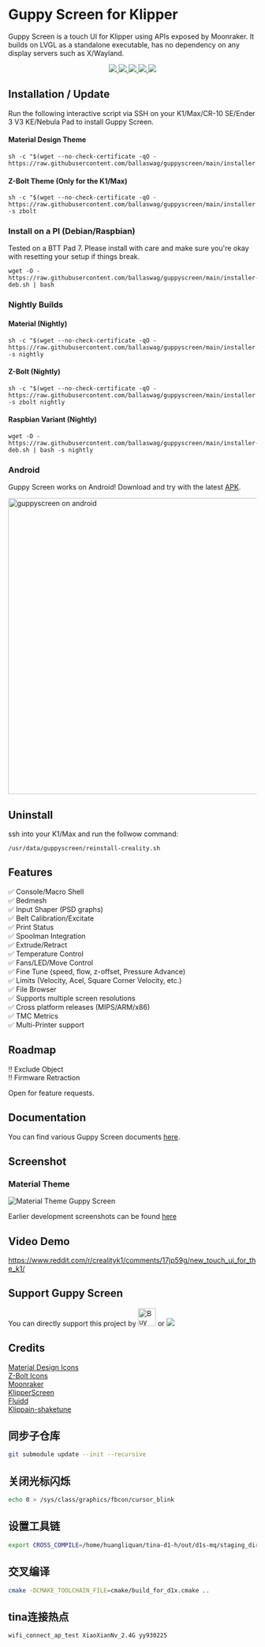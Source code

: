 # Guppy Screen for Klipper

Guppy Screen is a touch UI for Klipper using APIs exposed by Moonraker. It builds on LVGL as a standalone executable, has no dependency on any display servers such as X/Wayland.
<p align="center">
    <a aria-label="Downloads" href="https://github.com/ballaswag/guppyscreen/releases">
      <img src="https://img.shields.io/github/downloads/ballaswag/guppyscreen/total?style=flat-square">
  </a>
    <a aria-label="Stars" href="https://github.com/ballaswag/guppyscreen/stargazers">
      <img src="https://img.shields.io/github/stars/ballaswag/guppyscreen?style=flat-square">
  </a>
    <a aria-label="Forks" href="https://github.com/ballaswag/guppyscreen/network/members">
      <img src="https://img.shields.io/github/forks/ballaswag/guppyscreen?style=flat-square">
  </a>
    <a aria-label="License" href="https://github.com/ballaswag/guppyscreen/blob/develop/LICENSE">
      <img src="https://img.shields.io/github/license/ballaswag/guppyscreen?style=flat-square">
  </a>
    <a aria-label="Last commit" href="https://github.com/ballswag/guppyscreen/commits/">
      <img src="https://img.shields.io/github/last-commit/ballaswag/guppyscreen?style=flat-square">
  </a>
</p>

## Installation / Update
Run the following interactive script via SSH on your K1/Max/CR-10 SE/Ender 3 V3 KE/Nebula Pad to install Guppy Screen.

#### Material Design Theme
```
sh -c "$(wget --no-check-certificate -qO - https://raw.githubusercontent.com/ballaswag/guppyscreen/main/installer.sh)"
```

#### Z-Bolt Theme (Only for the K1/Max)
```
sh -c "$(wget --no-check-certificate -qO - https://raw.githubusercontent.com/ballaswag/guppyscreen/main/installer.sh)" -s zbolt
```

### Install on a PI (Debian/Raspbian)
Tested on a BTT Pad 7. Please install with care and make sure you're okay with resetting your setup if things break.
```
wget -O - https://raw.githubusercontent.com/ballaswag/guppyscreen/main/installer-deb.sh | bash
```

### Nightly Builds
#### Material (Nightly)
```
sh -c "$(wget --no-check-certificate -qO - https://raw.githubusercontent.com/ballaswag/guppyscreen/main/installer.sh)" -s nightly
```

#### Z-Bolt (Nightly)
```
sh -c "$(wget --no-check-certificate -qO - https://raw.githubusercontent.com/ballaswag/guppyscreen/main/installer.sh)" -s zbolt nightly
```

#### Raspbian Variant (Nightly)
```
wget -O - https://raw.githubusercontent.com/ballaswag/guppyscreen/main/installer-deb.sh | bash -s nightly
```

### Android
Guppy Screen works on Android! Download and try with the latest [APK](https://github.com/ballaswag/guppyscreen/releases/latest/download/app-release.apk).  
  
<img src="https://github.com/ballaswag/guppyscreen/assets/145094472/d0437cd6-9b82-470f-8889-c4a5b74bfa6e" alt="guppyscreen on android" width="600" />

## Uninstall
ssh into your K1/Max and run the follwow command:
```
/usr/data/guppyscreen/reinstall-creality.sh
```

## Features
:white_check_mark: Console/Macro Shell  
:white_check_mark: Bedmesh  
:white_check_mark: Input Shaper (PSD graphs)  
:white_check_mark: Belt Calibration/Excitate  
:white_check_mark: Print Status  
:white_check_mark: Spoolman Integration  
:white_check_mark: Extrude/Retract  
:white_check_mark: Temperature Control  
:white_check_mark: Fans/LED/Move Control  
:white_check_mark: Fine Tune (speed, flow, z-offset, Pressure Advance)  
:white_check_mark: Limits (Velocity, Acel, Square Corner Velocity, etc.)  
:white_check_mark: File Browser  
:white_check_mark: Supports multiple screen resolutions  
:white_check_mark: Cross platform releases (MIPS/ARM/x86)  
:white_check_mark: TMC Metrics  
:white_check_mark: Multi-Printer support  

## Roadmap
:bangbang: Exclude Object  
:bangbang: Firmware Retraction  

Open for feature requests.

## Documentation
You can find various Guppy Screen documents [here](https://ballaswag.github.io/docs/guppyscreen/configuration/).

## Screenshot
### Material Theme
![Material Theme Guppy Screen](https://github.com/ballaswag/guppyscreen/blob/main/screenshots/material/material_screenshot.png)

Earlier development screenshots can be found [here](https://github.com/ballaswag/guppyscreen/blob/main/screenshots)

## Video Demo
https://www.reddit.com/r/crealityk1/comments/17jp59g/new_touch_ui_for_the_k1/

## Support Guppy Screen
You can directly support this project by <a href='https://ko-fi.com/ballaswag' target='_blank'><img height='36' style='border:0px;height:36px;' src='https://storage.ko-fi.com/cdn/kofi3.png?v=3' border='0' alt='Buy Me a Coffee at ko-fi.com' /></a>
or
[![](https://img.shields.io/static/v1?label=Sponsor&message=%E2%9D%A4&logo=GitHub&color=%23fe8e86)](https://github.com/sponsors/ballaswag)

## Credits
[Material Design Icons](https://pictogrammers.com/library/mdi/)  
[Z-Bolt Icons](https://github.com/Z-Bolt/OctoScreen)  
[Moonraker](https://github.com/Arksine/moonraker)  
[KlipperScreen](https://github.com/KlipperScreen/KlipperScreen)  
[Fluidd](https://github.com/fluidd-core/fluidd)  
[Klippain-shaketune](https://github.com/Frix-x/klippain-shaketune)  

## 同步子仓库
```bash
git submodule update --init --recursive
```

## 关闭光标闪烁
```bash
echo 0 > /sys/class/graphics/fbcon/cursor_blink
```

## 设置工具链
```bash
export CROSS_COMPILE=/home/huangliquan/tina-d1-h/out/d1s-mq/staging_dir/toolchain/bin/riscv64-unknown-linux-gnu-
```

## 交叉编译
```bash
cmake -DCMAKE_TOOLCHAIN_FILE=cmake/build_for_d1x.cmake ..
```

## tina连接热点
```bash
wifi_connect_ap_test XiaoXianNv_2.4G yy930225
```
